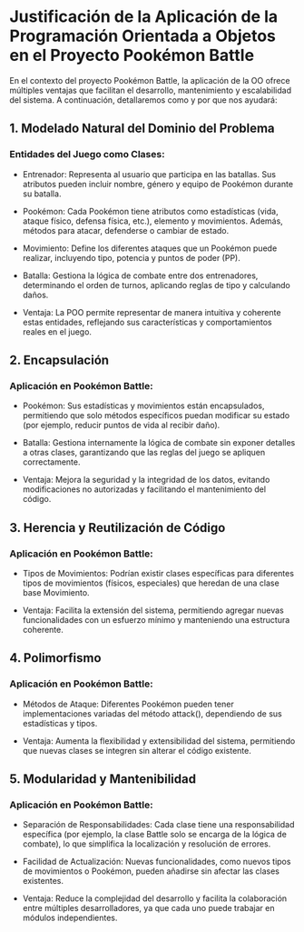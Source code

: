 # Justificación de la Aplicación de la Programación Orientada a Objetos en el Proyecto Pookémon Battle

 En el contexto del proyecto Pookémon Battle, la aplicación de la OO ofrece múltiples ventajas que facilitan el desarrollo, 
 mantenimiento y escalabilidad del sistema. A continuación, detallaremos como y por que nos ayudará:

## 1. Modelado Natural del Dominio del Problema
  ### Entidades del Juego como Clases:
- Entrenador: Representa al usuario que participa en las batallas. Sus atributos pueden incluir nombre, 
        género y equipo de Pookémon durante su batalla.
- Pookémon: Cada Pookémon tiene atributos como estadísticas (vida, ataque físico, defensa física, etc.), 
        elemento y movimientos. Además, métodos para atacar, defenderse o cambiar de estado.
-  Movimiento: Define los diferentes ataques que un Pookémon puede realizar, incluyendo tipo, potencia y 
        puntos de poder (PP).
- Batalla: Gestiona la lógica de combate entre dos entrenadores, determinando el orden de turnos, 
        aplicando reglas de tipo y calculando daños.

-  Ventaja: La POO permite representar de manera intuitiva y coherente estas entidades, reflejando sus 
    características y comportamientos reales en el juego.

## 2. Encapsulación
###  Aplicación en Pookémon Battle:
- Pookémon: Sus estadísticas y movimientos están encapsulados, permitiendo que solo métodos específicos 
        puedan modificar su estado (por ejemplo, reducir puntos de vida al recibir daño).
	
- Batalla: Gestiona internamente la lógica de combate sin exponer detalles a otras clases, 
        garantizando que las reglas del juego se apliquen correctamente.

- Ventaja: Mejora la seguridad y la integridad de los datos, evitando modificaciones no autorizadas 
    y facilitando el mantenimiento del código.

## 3. Herencia y Reutilización de Código
### Aplicación en Pookémon Battle:
- Tipos de Movimientos: Podrían existir clases específicas para diferentes tipos de movimientos 
        (físicos, especiales) que heredan de una clase base Movimiento.

- Ventaja: Facilita la extensión del sistema, permitiendo agregar nuevas funcionalidades con un 
    esfuerzo mínimo y manteniendo una estructura coherente.

## 4. Polimorfismo
###  Aplicación en Pookémon Battle:
- Métodos de Ataque: Diferentes Pookémon pueden tener implementaciones variadas del método attack(), 
        dependiendo de sus estadísticas y tipos.
        
- Ventaja: Aumenta la flexibilidad y extensibilidad del sistema, permitiendo que nuevas clases se integren 
    sin alterar el código existente.

## 5. Modularidad y Mantenibilidad
### Aplicación en Pookémon Battle:
- Separación de Responsabilidades: Cada clase tiene una responsabilidad específica 
        (por ejemplo, la clase Battle solo se encarga de la lógica de combate), lo que simplifica la 
        localización y resolución de errores.

- Facilidad de Actualización: Nuevas funcionalidades, como nuevos tipos de movimientos o Pookémon, 
        pueden añadirse sin afectar las clases existentes.

- Ventaja: Reduce la complejidad del desarrollo y facilita la colaboración entre múltiples desarrolladores, 
    ya que cada uno puede trabajar en módulos independientes.

